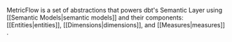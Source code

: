 MetricFlow is a set of abstractions that powers dbt's Semantic Layer using [[Semantic Models|semantic models]] and their components: [[Entities|entities]], [[Dimensions|dimensions]], and [[Measures|measures]] .